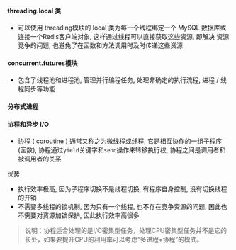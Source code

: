 

#### threading.local 类

-   可以使用 threading模块的 local 类为每一个线程绑定一个 MySQL 数据库或连接一个Redis客户端对象, 这样通过线程可以直接获取这些资源, 即解决 资源竞争的问题, 也避免了在函数和方法调用时及时传递这些资源



#### concurrent.futures模块

-   包含了线程池和进程池, 管理并行编程任务, 处理非确定的执行流程, 进程 / 线程同步等功能





#### 分布式进程





#### 协程和异步 I/O

-   协程 ( coroutine ) 通常又称之为微线程或纤程, 它是相互协作的一组子程序 (函数),  协程通过`yield`关键字和`send`操作来转移执行权, 协程之间是调用者和被调用者的关系



优势

-   执行效率极高, 因为子程序切换不是线程切换, 有程序自身控制, 没有切换线程的开销
-   不需要多线程的锁机制, 因为只有一个线程, 也不存在竞争资源的问题, 因此也不需要对资源加锁保护, 因此执行效率高很多

>   说明：协程适合处理的是I/O密集型任务，处理CPU密集型任务并不是它的长处，如果要提升CPU的利用率可以考虑“多进程+协程”的模式。